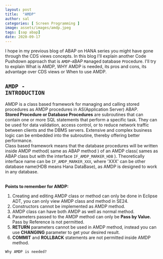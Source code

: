 ```yaml
---
layout: post
title:  "AMDP"
author: sal
categories: [ Screen Programming ]
image: assets/images/amdp.jpeg
tags: [sap abap]
date: 2020-09-17
---
```

I hope in my previous blog of ABAP on HANA series you might have gone through the CDS views concepts. In this blog I'll explain another Code Pushdown approach that is `AMDP`-`A`BAP `M`anaged `D`atabase `P`rocedure. I'll try to explain What is AMDP, WHY AMDP is needed, its pros and cons, its advantage over CDS views or When to use AMDP.

## <code class="highlighter-rouge">AMDP - INTRODUCTION</code>
AMDP is a class based framework for managing and calling stored procedures as AMDP procedures in AS(Application Server) ABAP.
<br><span class="mygreencolor"><b>Stored Procedure or Database Procedures</b></span> are subroutines that can contain one or more SQL statements that perform a specific task. They can be used for data validation, access control, or to reduce network traffic between clients and the DBMS servers. Extensive and complex business logic can be embedded into the subroutine, thereby offering better performance.
<br>Class based framework means that the database procedures will be written inside AMDP method( same as ABAP method ) of an AMDP class( sames as ABAP class but with the interface `IF_AMDP_MARKER_HDB` ). Theoretically interface name can be `IF_AMDP_MARKER_XXX`, where 'XXX' can be other database name(HDB means Hana DataBase), as AMDP is designed to work in any database.

<br><span class="mygreencolor"><b>Points to remember for AMDP:</b></span>
1. Creating and editing AMDP class or method can only be done in Eclipse ADT, you can only view AMDP class and method in SE24.
2. Constructors cannot be implemented as AMDP method.
3. AMDP class can have both AMDP as well as normal method.
4. Parameters passed to the AMDP method can only be <b>Pass by Value.</b> Pass by Reference is not permitted.
5. <b>RETURN</b> parameters cannot be used in AMDP method, instead you can use <b>CHANGING</b> parameter to get your desired result.
6. <b>COMMIT</b> and <b>ROLLBACK</b> statements are not permitted inside AMDP method.

<code class="highlighter-rouge">Why AMDP is needed?</code>